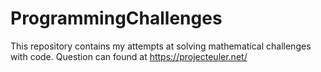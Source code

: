 # ProgrammingChallenges

This repository contains my attempts at solving mathematical challenges with code.
Question can found at https://projecteuler.net/
